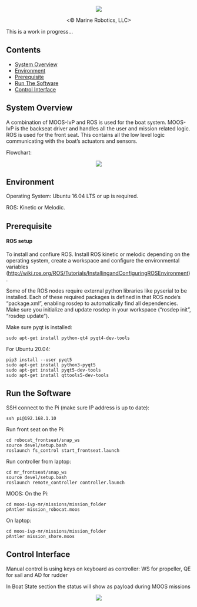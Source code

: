 <p align="center"><img src="https://user-images.githubusercontent.com/47678311/134843035-bf94204a-1e1a-4baa-b05a-0608b420d87e.png"></p>
<p align="center"><© Marine Robotics, LLC></p>

This is a work in progress...

## Contents

- [System Overview](#system-overview)
- [Environment](#environment)
- [Prerequisite](#prerequisite)
- [Run The Software](#run-the-software)
- [Control Interface](#control-interface)

## System Overview

A combination of MOOS-IvP and ROS is used for the boat system. MOOS-IvP is the backseat driver and handles all the user and mission related logic. ROS is used for the front seat. This contains all the low level logic communicating with the boat’s actuators and sensors.

Flowchart:
<p align="center"><img src="https://user-images.githubusercontent.com/47678311/134934079-bc020045-4d39-49ab-9f9b-42817a68920d.png"></p>

## Environment
Operating System: Ubuntu 16.04 LTS or up is required.

ROS: Kinetic or Melodic.

## Prerequisite
#### ROS setup
To install and confiure ROS. Install ROS kinetic or melodic depending on the operating system, create a workspace and configure the environmental variables  (http://wiki.ros.org/ROS/Tutorials/InstallingandConfiguringROSEnvironment).

Some of the ROS nodes require external python libraries like pyserial to be installed. Each of these required packages is defined in that ROS node’s “package.xml”, enabling rosdep to automatically find all dependencies. Make sure you initialize and update rosdep in your workspace (“rosdep init”, “rosdep update”). 

Make sure pyqt is installed:
```
sudo apt-get install python-qt4 pyqt4-dev-tools
```
For Ubuntu 20.04:
```
pip3 install --user pyqt5  
sudo apt-get install python3-pyqt5  
sudo apt-get install pyqt5-dev-tools
sudo apt-get install qttools5-dev-tools
```

## Run the Software

SSH connect to the Pi (make sure IP address is up to date):
```
ssh pi@192.168.1.10
```
Run front seat on the Pi:
```
cd robocat_frontseat/snap_ws
source devel/setup.bash
roslaunch fs_control start_frontseat.launch
```
Run controller from laptop:
```
cd mr_frontseat/snap_ws
source devel/setup.bash
roslaunch remote_controller controller.launch
```
MOOS:
On the Pi:
```
cd moos-ivp-mr/missions/mission_folder
pAntler mission_robocat.moos
```
On laptop:
```
cd moos-ivp-mr/missions/mission_folder
pAntler mission_shore.moos
```
## Control Interface
Manual control is using keys on keyboard as controller:
WS for propeller, QE for sail and AD for rudder

In Boat State section the status will show as payload during MOOS missions
<p align="center"><img src="https://user-images.githubusercontent.com/47678311/134934203-96bc625d-c441-46ac-a2cf-9d8e144e75be.png"></p>
